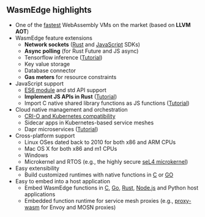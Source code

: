 ## WasmEdge highlights

* One of the [fastest](https://github.com/WasmEdge/WasmEdge#performance) WebAssembly VMs on the market (based on **LLVM AOT**)
* WasmEdge feature extensions
  * **Network sockets** ([Rust](https://github.com/second-state/wasmedge_wasi_socket) and [JavaScript](https://github.com/second-state/wasmedge-quickjs#http-request) SDKs)
  * **Async polling** (for Rust Future and JS async)
  * Tensorflow inference ([Tutorial](https://www.secondstate.io/articles/wasi-tensorflow/))
  * Key value storage
  * Database connector
  * **Gas meters** for resource constraints
* JavaScript support
  * [ES6 module](https://github.com/second-state/wasmedge-quickjs#es6-module-support) and std API support
  * **Implement JS APIs in Rust** ([Tutorial](https://www.secondstate.io/articles/embed-rust-in-javascript/))
  * Import C native shared library functions as JS functions ([Tutorial](https://www.secondstate.io/articles/call-native-functions-from-javascript/))
* Cloud native management and orchestration
  * [CRI-O and Kubernetes compatibility](https://www.secondstate.io/articles/manage-webassembly-apps-in-wasmedge-using-docker-tools/)
  * Sidecar apps in Kubernetes-based service meshes
  * Dapr microservices ([Tutorial](https://www.secondstate.io/articles/dapr-wasmedge-webassembly/))
* Cross-platform support
  * Linux OSes dated back to 2010 for both x86 and ARM CPUs
  * Mac OS X for both x86 and m1 CPUs
  * Windows
  * Microkernel and RTOS (e.g., the highly secure [seL4 microkernel](https://github.com/second-state/wasmedge-sel4))
* Easy extensibility
  * Build customized runtimes with native functions in [C](https://github.com/WasmEdge/WasmEdge/blob/master/docs/c_api.md#Host-Functions) or [GO](https://github.com/second-state/WasmEdge-go-examples/tree/master/go_ExternRef)
* Easy to embed into a host application
  * Embed WasmEdge functions in [C](https://github.com/WasmEdge/WasmEdge/blob/master/docs/c_api_quick_start.md), [Go](https://www.secondstate.io/articles/extend-golang-app-with-webassembly-rust/), [Rust](https://github.com/WasmEdge/WasmEdge/tree/master/bindings/rust), [Node.js](https://www.secondstate.io/articles/getting-started-with-rust-function/) and Python host applications
  * Embedded function runtime for service mesh proxies (e.g., [proxy-wasm](https://github.com/proxy-wasm/proxy-wasm-cpp-host/pull/193) for Envoy and MOSN proxies)
